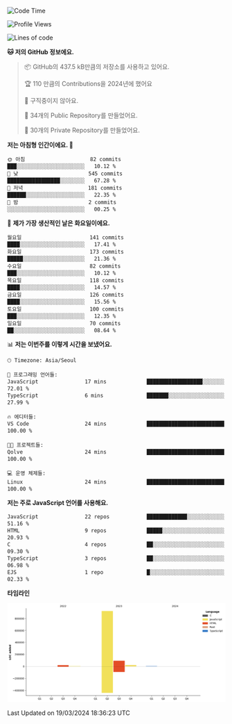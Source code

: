 <!--START_SECTION:waka-->
![Code Time](http://img.shields.io/badge/Code%20Time-53%20hrs%202%20mins-blue)

![Profile Views](http://img.shields.io/badge/Profile%20Views-0-blue)

![Lines of code](https://img.shields.io/badge/%EC%A0%80%EB%8A%94%20%EC%97%AC%ED%83%9C%EA%B9%8C%EC%A7%80%20-1.1%20million%20%EC%A4%84%EC%9D%98%20%EC%BD%94%EB%93%9C%EB%A5%BC%20%EC%9E%91%EC%84%B1%ED%96%88%EC%96%B4%EC%9A%94.-blue)

**🐱 저의 GitHub 정보에요.** 

> 📦 GitHub의 437.5 kB만큼의 저장소를 사용하고 있어요. 
 > 
> 🏆 110 만큼의 Contributions을 2024년에 했어요
 > 
> 🚫 구직중이지 않아요.
 > 
> 📜 34개의 Public Repository를 만들었어요. 
 > 
> 🔑 30개의 Private Repository를 만들었어요. 
 > 
**저는 아침형 인간이에요. 🐤** 

```text
🌞 아침                     82 commits          ███░░░░░░░░░░░░░░░░░░░░░░   10.12 % 
🌆 낮　                     545 commits         █████████████████░░░░░░░░   67.28 % 
🌃 저녁                     181 commits         ██████░░░░░░░░░░░░░░░░░░░   22.35 % 
🌙 밤　                     2 commits           ░░░░░░░░░░░░░░░░░░░░░░░░░   00.25 % 
```
📅 **제가 가장 생산적인 날은 화요일이에요.** 

```text
월요일                      141 commits         ████░░░░░░░░░░░░░░░░░░░░░   17.41 % 
화요일                      173 commits         █████░░░░░░░░░░░░░░░░░░░░   21.36 % 
수요일                      82 commits          ███░░░░░░░░░░░░░░░░░░░░░░   10.12 % 
목요일                      118 commits         ████░░░░░░░░░░░░░░░░░░░░░   14.57 % 
금요일                      126 commits         ████░░░░░░░░░░░░░░░░░░░░░   15.56 % 
토요일                      100 commits         ███░░░░░░░░░░░░░░░░░░░░░░   12.35 % 
일요일                      70 commits          ██░░░░░░░░░░░░░░░░░░░░░░░   08.64 % 
```


📊 **저는 이번주를 이렇게 시간을 보냈어요.** 

```text
🕑︎ Timezone: Asia/Seoul

💬 프로그래밍 언어들: 
JavaScript               17 mins             ██████████████████░░░░░░░   72.01 % 
TypeScript               6 mins              ███████░░░░░░░░░░░░░░░░░░   27.99 % 

🔥 에디터들: 
VS Code                  24 mins             █████████████████████████   100.00 % 

🐱‍💻 프로젝트들: 
Qolve                    24 mins             █████████████████████████   100.00 % 

💻 운영 체제들: 
Linux                    24 mins             █████████████████████████   100.00 % 
```

**저는 주로 JavaScript 언어를 사용해요.** 

```text
JavaScript               22 repos            █████████████░░░░░░░░░░░░   51.16 % 
HTML                     9 repos             █████░░░░░░░░░░░░░░░░░░░░   20.93 % 
C                        4 repos             ██░░░░░░░░░░░░░░░░░░░░░░░   09.30 % 
TypeScript               3 repos             ██░░░░░░░░░░░░░░░░░░░░░░░   06.98 % 
EJS                      1 repo              █░░░░░░░░░░░░░░░░░░░░░░░░   02.33 % 
```



**타임라인**

![Lines of Code chart](https://raw.githubusercontent.com/project-dy/project-dy/main/assets/bar_graph.png)


 Last Updated on 19/03/2024 18:36:23 UTC
<!--END_SECTION:waka-->
